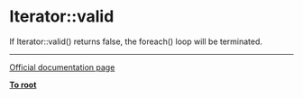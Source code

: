 # Iterator::valid



If Iterator::valid() returns false, the foreach() loop will be terminated.  

---

[Official documentation page](https://www.php.net/manual/en/iterator.valid.php)

**[To root](/README.md)**